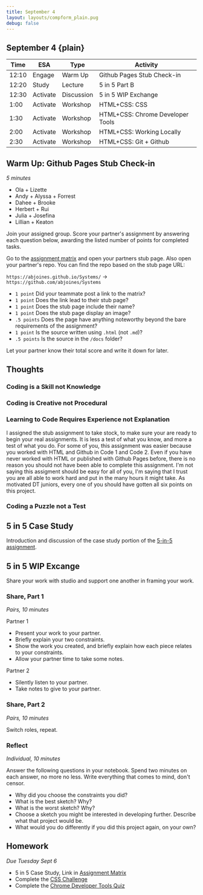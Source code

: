 ```yaml
---
title: September 4
layout: layouts/compform_plain.pug
debug: false
---
```


## September 4 {plain}

| Time  | ESA      | Type       | Activity                         |
| ----- | -------- | ---------- | -------------------------------- |
| 12:10 | Engage   | Warm Up    | Github Pages Stub Check-in       |
| 12:20 | Study    | Lecture    | 5 in 5 Part B                    |
| 12:30 | Activate | Discussion | 5 in 5 WIP Exchange              |
| 1:00  | Activate | Workshop   | HTML+CSS: CSS                    |
| 1:30  | Activate | Workshop   | HTML+CSS: Chrome Developer Tools |
| 2:00  | Activate | Workshop   | HTML+CSS: Working Locally        |
| 2:30  | Activate | Workshop   | HTML+CSS: Git + Github           |

## Warm Up: Github Pages Stub Check-in
*5 minutes*

- Ola + Lizette 
- Andy + Alyssa + Forrest
- Dahee + Brooke
- Herbert + Rui
- Julia + Josefina
- Lillian + Keaton
  
Join your assigned group. Score your partner's assignment by answering each question below, awarding the listed number of points for completed tasks.

Go to the [assignment matrix](https://docs.google.com/spreadsheets/d/1OVtofA8TV2qSv_RnN7W7BAem_cFSkqaAivjmNusbYWU/edit) and open your partners stub page. Also open your partner's repo. You can find the repo based on the stub page URL:

`https://abjoines.github.io/Systems/` -> `https://github.com/abjoines/Systems`


- `1 point` Did your teammate post a link to the matrix?
- `1 point` Does the link lead to their stub page?
- `1 point` Does the stub page include their name?
- `1 point` Does the stub page display an image?
- `.5 points` Does the page have anything noteworthy beyond the bare requirements of the assignment?
- `1 point` Is the source written using `.html` (not `.md`)?
- `.5 points` Is the source in the `/docs` folder?

Let your partner know their total score and write it down for later.

## Thoughts

### Coding is a **Skill** not **Knowledge**
### Coding is **Creative** not **Procedural**
### Learning to Code Requires **Experience** not **Explanation**


I assigned the stub assignment to take stock, to make sure your are ready to begin your real assignments. It is less a test of what you know, and more a test of what you do. For some of you, this assignment was easier because you worked with HTML and Github in Code 1 and Code 2. Even if you have never worked with HTML or published with Github Pages before, there is no reason you should not have been able to complete this assignment. I'm not saying this assigment should be easy for all of you, I'm saying that I trust you are all able to work hard and put in the many hours it might take. As motivated DT juniors, every one of you should have gotten all six points on this project. 

### Coding a **Puzzle** not a **Test**


## 5 in 5 Case Study

Introduction and discussion of the case study portion of the [5-in-5 assignment](../assignment_5in5.html).

## 5 in 5 WIP Excange

Share your work with studio and support one another in framing your work.

### Share, Part 1
*Pairs, 10 minutes*

Partner 1

- Present your work to your partner.
- Briefly explain your two constraints.
- Show the work you created, and briefly explain how each piece relates to your constraints.
- Allow your partner time to take some notes.

Partner 2

- Silently listen to your partner.
- Take notes to give to your partner.


### Share, Part 2
*Pairs, 10 minutes*

Switch roles, repeat.

### Reflect
*Individual, 10 minutes*

Answer the following questions in your notebook. Spend two minutes on each answer, no more no less. Write everything that comes to mind, don't censor.

- Why did you choose the constraints you did?
- What is the best sketch? Why?
- What is the worst sketch? Why?
- Choose a sketch you might be interested in developing further. Describe what that project would be.
- What would you do differently if you did this project again, on your own?


## Homework
*Due Tuesday Sept 6*

- 5 in 5 Case Study, Link in [Assignment Matrix](https://docs.google.com/spreadsheets/d/1OVtofA8TV2qSv_RnN7W7BAem_cFSkqaAivjmNusbYWU/edit?usp=sharing)
- Complete the [CSS Challenge](https://jbakse.github.io/html_css_workshop/#h_22)
- Complete the [Chrome Developer Tools Quiz](https://jbakse.github.io/html_css_workshop/#h_32)